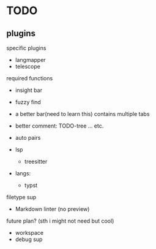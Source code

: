 # TODO

## plugins
specific plugins
+ langmapper
+ telescope

required functions
+ insight bar
+ fuzzy find
+ a better bar(need to learn this) contains multiple tabs
+ better comment: TODO-tree ... etc.
+ auto pairs

+ lsp
  + treesitter
+ langs:
  + typst

filetype sup
+ Markdown linter (no preview)

future plan? (sth i might not need but cool)
+ workspace
+ debug sup
